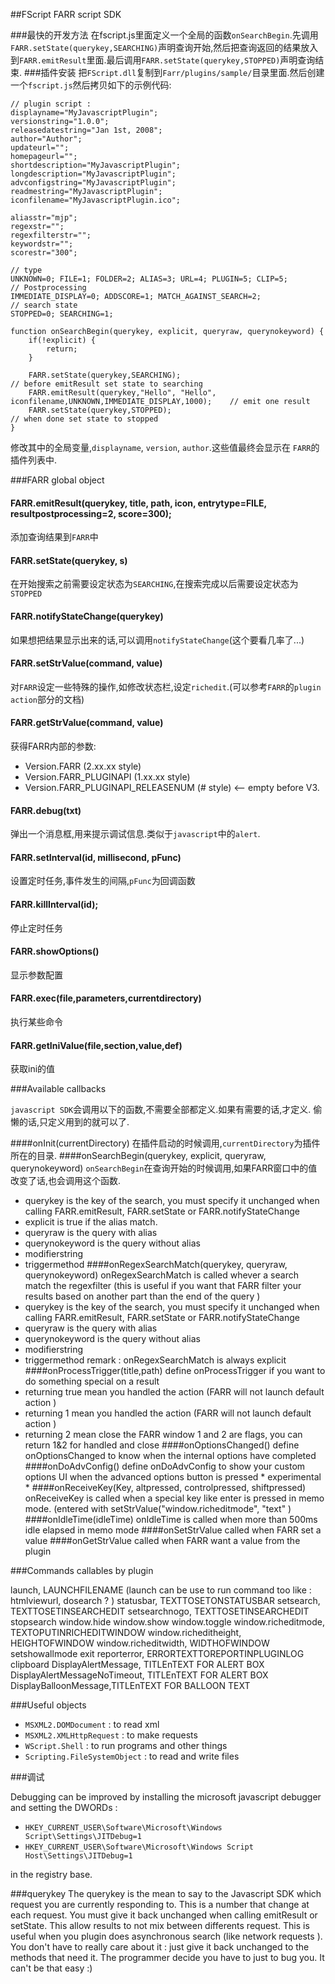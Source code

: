 ##FScript  FARR script SDK

###最快的开发方法
在fscript.js里面定义一个全局的函数`onSearchBegin`.先调用`FARR.setState(querykey,SEARCHING)`声明查询开始,然后把查询返回的结果放入到`FARR.emitResult`里面.最后调用`FARR.setState(querykey,STOPPED)`声明查询结束.
###插件安装
把`FScript.dll`复制到`Farr/plugins/sample/`目录里面.然后创建一个`fscript.js`然后拷贝如下的示例代码:
```javasciprt
// plugin script :
displayname="MyJavascriptPlugin";
versionstring="1.0.0";
releasedatestring="Jan 1st, 2008";
author="Author";
updateurl="";
homepageurl="";
shortdescription="MyJavascriptPlugin";
longdescription="MyJavascriptPlugin";
advconfigstring="MyJavascriptPlugin";
readmestring="MyJavascriptPlugin";
iconfilename="MyJavascriptPlugin.ico";

aliasstr="mjp";
regexstr="";
regexfilterstr="";
keywordstr="";
scorestr="300";

// type
UNKNOWN=0; FILE=1; FOLDER=2; ALIAS=3; URL=4; PLUGIN=5; CLIP=5;
// Postprocessing
IMMEDIATE_DISPLAY=0; ADDSCORE=1; MATCH_AGAINST_SEARCH=2;
// search state
STOPPED=0; SEARCHING=1;

function onSearchBegin(querykey, explicit, queryraw, querynokeyword) {    
    if(!explicit) {
        return;
    }

    FARR.setState(querykey,SEARCHING);                                                            // before emitResult set state to searching
    FARR.emitResult(querykey,"Hello", "Hello", iconfilename,UNKNOWN,IMMEDIATE_DISPLAY,1000);    // emit one result
    FARR.setState(querykey,STOPPED);                                                            // when done set state to stopped
}
```
修改其中的全局变量,`displayname`, `version`, `author`.这些值最终会显示在 `FARR`的插件列表中.

###FARR global object

#### FARR.emitResult(querykey, title, path, icon, entrytype=FILE, resultpostprocessing=2, score=300);
 添加查询结果到`FARR`中
#### FARR.setState(querykey, s)
在开始搜索之前需要设定状态为`SEARCHING`,在搜索完成以后需要设定状态为`STOPPED`
#### FARR.notifyStateChange(querykey)
如果想把结果显示出来的话,可以调用`notifyStateChange`(这个要看几率了...)
#### FARR.setStrValue(command, value)
对`FARR`设定一些特殊的操作,如修改状态栏,设定`richedit`.(可以参考`FARR`的`plugin action`部分的文档)
#### FARR.getStrValue(command, value)

获得FARR内部的参数:

* Version.FARR (2.xx.xx style)
* Version.FARR_PLUGINAPI (1.xx.xx style)
* Version.FARR_PLUGINAPI_RELEASENUM (# style) <-- empty before V3. 

#### FARR.debug(txt)
弹出一个消息框,用来提示调试信息.类似于`javascript`中的`alert`.
#### FARR.setInterval(id, millisecond, pFunc)
设置定时任务,事件发生的间隔,`pFunc`为回调函数
#### FARR.killInterval(id);
停止定时任务
#### FARR.showOptions()
显示参数配置
#### FARR.exec(file,parameters,currentdirectory)
执行某些命令
#### FARR.getIniValue(file,section,value,def)
获取ini的值

###Available callbacks

`javascript SDK`会调用以下的函数,不需要全部都定义.如果有需要的话,才定义.
偷懒的话,只定义用到的就可以了.

####onInit(currentDirectory)
在插件启动的时候调用,`currentDirectory`为插件所在的目录.
####onSearchBegin(querykey, explicit, queryraw, querynokeyword)
`onSearchBegin`在查询开始的时候调用,如果FARR窗口中的值改变了话,也会调用这个函数.

* querykey is the key of the search, you must specify it unchanged when calling FARR.emitResult, FARR.setState or FARR.notifyStateChange
* explicit is true if the alias match.
* queryraw is the query with alias
* querynokeyword is the query without alias
* modifierstring
* triggermethod
####onRegexSearchMatch(querykey, queryraw, querynokeyword)
onRegexSearchMatch is called whever a search match the regexfilter (this is useful if you want that FARR filter your results based on another part than the end of the query )
* querykey is the key of the search, you must specify it unchanged when calling FARR.emitResult, FARR.setState or FARR.notifyStateChange
* queryraw is the query with alias
* querynokeyword is the query without alias
* modifierstring
* triggermethod
remark : onRegexSearchMatch is always explicit
####onProcessTrigger(title,path)
define onProcessTrigger if you want to do something special on a result
* returning true mean you handled the action (FARR will not launch default action )
* returning 1 mean you handled the action (FARR will not launch default action )
* returning 2 mean close the FARR window
1 and 2 are flags, you can return 1&2 for handled and close
####onOptionsChanged()
define onOptionsChanged to know when the internal options have completed
####onDoAdvConfig()
define onDoAdvConfig to show your custom options UI when the advanced options button is pressed * experimental *
####onReceiveKey(Key, altpressed, controlpressed, shiftpressed)
onReceiveKey is called when a special key like enter is pressed in memo mode. (entered with setStrValue("window.richeditmode", "text" )
####onIdleTime(idleTime)
onIdleTime is called when more than 500ms idle elapsed in memo mode
####onSetStrValue
called when FARR set a value
####onGetStrValue
called when FARR want a value from the plugin

###Commands callables by plugin

launch, LAUNCHFILENAME (launch can be use to run command too like : htmlviewurl, dosearch ? )
statusbar, TEXTTOSETONSTATUSBAR
setsearch, TEXTTOSETINSEARCHEDIT
setsearchnogo, TEXTTOSETINSEARCHEDIT
stopsearch
window.hide
window.show
window.toggle
window.richeditmode, TEXTOPUTINRICHEDITWINDOW
window.richeditheight, HEIGHTOFWINDOW
window.richeditwidth, WIDTHOFWINDOW
setshowallmode
exit
reporterror, ERRORTEXTTOREPORTINPLUGINLOG
clipboard
DisplayAlertMessage, TITLEnTEXT FOR ALERT BOX
DisplayAlertMessageNoTimeout, TITLEnTEXT FOR ALERT BOX
DisplayBalloonMessage,TITLEnTEXT FOR BALLOON TEXT

###Useful objects

* `MSXML2.DOMDocument` : to read xml
* `MSXML2.XMLHttpRequest` : to make requests
* `WScript.Shell` : to run programs and other things
* `Scripting.FileSystemObject` : to read and write files

###调试

Debugging can be improved by installing the microsoft javascript debugger and setting the DWORDs :

* `HKEY_CURRENT_USER\Software\Microsoft\Windows Script\Settings\JITDebug=1`
* `HKEY_CURRENT_USER\Software\Microsoft\Windows Script Host\Settings\JITDebug=1`

in the registry base.

###querykey
The querykey is the mean to say to the Javascript SDK which request you are currently responding to. This is a number that change at each request. You must give it back unchanged when calling emitResult or setState. This allow results to not mix between differents request. This is useful when you plugin does asynchronous search (like network requests ).
You don't have to really care about it : just give it back unchanged to the methods that need it.
The programmer decide you have to just to bug you. It can't be that easy :)